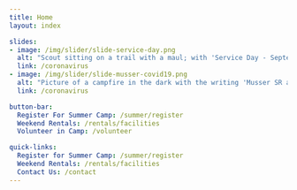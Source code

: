 ```yaml
---
title: Home
layout: index

slides:
- image: /img/slider/slide-service-day.png
  alt: "Scout sitting on a trail with a maul; with 'Service Day - September 12'"
  link: /coronavirus
- image: /img/slider/slide-musser-covid19.png
  alt: "Picture of a campfire in the dark with the writing 'Musser SR and COVID-19'"
  link: /coronavirus

button-bar:
  Register For Summer Camp: /summer/register
  Weekend Rentals: /rentals/facilities
  Volunteer in Camp: /volunteer

quick-links:
  Register for Summer Camp: /summer/register
  Weekend Rentals: /rentals/facilities
  Contact Us: /contact
---
```

